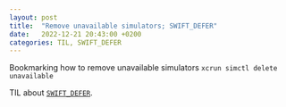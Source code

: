 ```yaml
---
layout: post
title:  "Remove unavailable simulators; SWIFT_DEFER"
date:   2022-12-21 20:43:00 +0200
categories: TIL, SWIFT_DEFER
---
```

Bookmarking how to remove unavailable simulators `xcrun simctl delete unavailable`

TIL about [`SWIFT_DEFER`](https://github.com/apple/swift/blob/main/include/swift/Basic/Defer.h).
